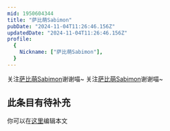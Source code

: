 ```yaml
---
mid: 1950604344
title: "萨比萌Sabimon"
pubDate: "2024-11-04T11:26:46.156Z"
updatedDate: "2024-11-04T11:26:46.156Z"
profile:
  {
    Nickname: ["萨比萌Sabimon"],
  }
---
```


关注[萨比萌Sabimon](https://space.bilibili.com/1950604344)谢谢喵~ 关注[萨比萌Sabimon](https://space.bilibili.com/1950604344)谢谢喵~

## 此条目有待补充
你可以在[这里](https://github.com/Yuhanawa/VTuber.ICU/edit/master/src/content/v/萨比萌Sabimon/index.md)编辑本文
